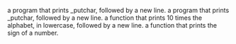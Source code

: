 a program that prints _putchar, followed by a new line.
 a program that prints _putchar, followed by a new line.
 a function that prints 10 times the alphabet, in lowercase, followed by a new line.
 a function that prints the sign of a number. 
